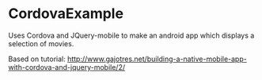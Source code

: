 # CordovaExample

Uses Cordova and JQuery-mobile to make an android app which displays a selection of movies.

Based on tutorial:
http://www.gajotres.net/building-a-native-mobile-app-with-cordova-and-jquery-mobile/2/
